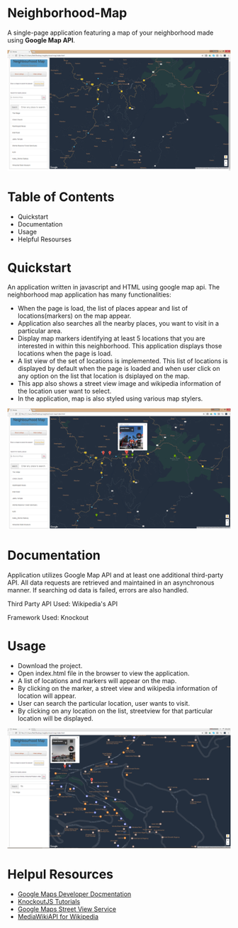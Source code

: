# Neighborhood-Map

A single-page application featuring a map of your neighborhood made using **Google Map API**.

![image](https://github.com/AnanyaSharma22/Neighborhood-Map/blob/master/pictures/map.PNG)

# Table of Contents

- Quickstart
- Documentation
- Usage
- Helpful Resourses

# Quickstart

An application written in javascript and HTML using google map api. 
The neighborhood map application has many functionalities:

- When the page is load, the list of places appear and list of locations(markers) on the map appear.
- Application also searches all the nearby places, you want to visit in a particular area.
- Display map markers identifying at least 5 locations that you are interested in within this neighborhood. This application displays     those locations when the page is load.
- A list view of the set of locations is implemented. This list of locations is displayed by default when the page is loaded and when     user click on any option on the list that location is dsiplayed on the map.
- This app also shows a street view image and wikipedia information of the location user want to select.
- In the application, map is also styled using various map stylers.

![image1](https://github.com/AnanyaSharma22/Neighborhood-Map/blob/master/pictures/map_1.PNG)

# Documentation

Application utilizes Google Map API and at least one additional third-party API. All data requests are retrieved and maintained in an asynchronous manner. If searching od data is failed, errors are also handled.

Third Party API Used:  Wikipedia's API

Framework Used: Knockout

# Usage

- Download the project.
- Open index.html file in the browser to view the application.
- A list of locations and markers will appear on the map.
- By clicking on the marker, a street view and wikipedia information of location will appear.
- User can search the particular location, user wants to visit.
- By clicking on any location on the list, streetview for that particular location will be displayed.

![image2](https://github.com/AnanyaSharma22/Neighborhood-Map/blob/master/pictures/map_3.PNG)

# Helpul Resources

- [Google Maps Developer Docmentation](https://developers.google.com/maps/documentation/javascript/tutorial)
- [KnockoutJS Tutorials](http://knockoutjs.com/)
- [Google Maps Street View Service](https://developers.google.com/maps/documentation/javascript/streetview)
- [MediaWikiAPI for Wikipedia](https://www.mediawiki.org/wiki/API:Main_page)
